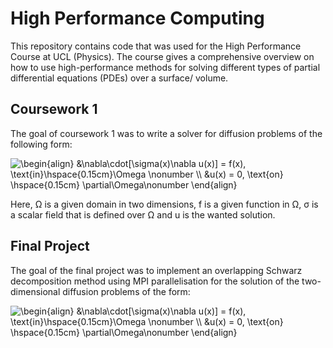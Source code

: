 # High Performance Computing
This repository contains code that was used for the High Performance Course at UCL (Physics). The course gives a comprehensive overview on how to use high-performance methods for solving different types of partial differential equations (PDEs) over a surface/ volume. 

## Coursework 1
The goal of coursework 1 was to write a solver for diffusion problems of the following form:


<img src="https://latex.codecogs.com/gif.latex?\begin{align}&space;&\nabla\cdot[\sigma(x)\nabla&space;u(x)]&space;=&space;f(x),&space;\text{in}\hspace{0.15cm}\Omega&space;\nonumber&space;\\&space;&u(x)&space;=&space;0,&space;\text{on}&space;\hspace{0.15cm}&space;\partial\Omega\nonumber&space;\end{align}" title="\begin{align} &\nabla\cdot[\sigma(x)\nabla u(x)] = f(x), \text{in}\hspace{0.15cm}\Omega \nonumber \\ &u(x) = 0, \text{on} \hspace{0.15cm} \partial\Omega\nonumber \end{align}" />

Here, Ω is a given domain in two dimensions, f is a given function in Ω, σ is a
scalar field that is defined over Ω and u is the wanted solution.

## Final Project
The goal of the final project was to implement an overlapping Schwarz decomposition method using MPI parallelisation for the solution of the two-dimensional diffusion problems of the form: 

<img src="https://latex.codecogs.com/gif.latex?\begin{align}&space;&\nabla\cdot[\sigma(x)\nabla&space;u(x)]&space;=&space;f(x),&space;\text{in}\hspace{0.15cm}\Omega&space;\nonumber&space;\\&space;&u(x)&space;=&space;0,&space;\text{on}&space;\hspace{0.15cm}&space;\partial\Omega\nonumber&space;\end{align}" title="\begin{align} &\nabla\cdot[\sigma(x)\nabla u(x)] = f(x), \text{in}\hspace{0.15cm}\Omega \nonumber \\ &u(x) = 0, \text{on} \hspace{0.15cm} \partial\Omega\nonumber \end{align}" />
